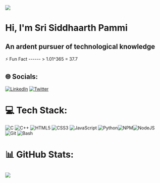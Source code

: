 [![](https://visitcount.itsvg.in/api?id=srisiddhaarthp&icon=5&color=12)](https://visitcount.itsvg.in)
# Hi, I'm Sri Siddhaarth Pammi
## An ardent pursuer of technological knowledge

⚡ Fun Fact  ------ >  1.01^365 = 37.7

## 🌐 Socials:
[![LinkedIn](https://img.shields.io/badge/LinkedIn-%230077B5.svg?logo=linkedin&logoColor=white)](https://linkedin.com/in/sri-siddhaarth-pammi-26b784254) [![Twitter](https://img.shields.io/badge/Twitter-%231DA1F2.svg?logo=Twitter&logoColor=white)](https://twitter.com/s1ddh44rth) 

# 💻 Tech Stack:
![C](https://img.shields.io/badge/c-%2300599C.svg?style=for-the-badge&logo=c&logoColor=white) ![C++](https://img.shields.io/badge/c++-%2300599C.svg?style=for-the-badge&logo=c%2B%2B&logoColor=white) ![HTML5](https://img.shields.io/badge/html5-%23E34F26.svg?style=for-the-badge&logo=html5&logoColor=white) ![CSS3](https://img.shields.io/badge/css3-%231572B6.svg?style=for-the-badge&logo=css3&logoColor=white) ![JavaScript](https://img.shields.io/badge/JavaScript-F7DF1E?style=for-the-badge&logo=javascript&logoColor=black)
![Python](https://img.shields.io/badge/python-3670A0?style=for-the-badge&logo=python&logoColor=ffdd54)![NPM](https://img.shields.io/badge/NPM-%23000000.svg?style=for-the-badge&logo=npm&logoColor=white)![NodeJS](https://img.shields.io/badge/node.js-6DA55F?style=for-the-badge&logo=node.js&logoColor=white) ![Git](https://img.shields.io/badge/Git-F05032?style=for-the-badge&logo=git&logoColor=white) ![Bash](https://img.shields.io/badge/-Bash-4EAA25?style=for-the-badge&logo=gnu-bash&logoColor=white)


# 📊 GitHub Stats:
![](https://github-readme-streak-stats.herokuapp.com/?user=srisiddhaarthp&theme=dark&hide_border=false)<br/>
---
